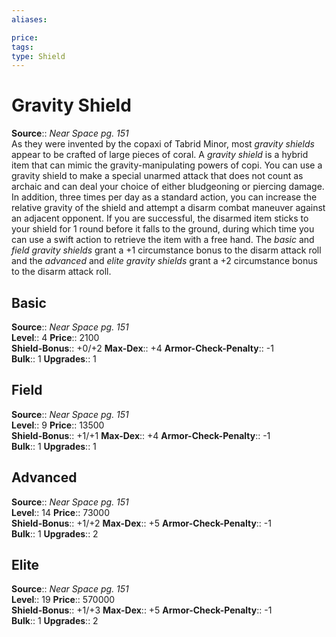 ```yaml
---
aliases: 

price: 
tags: 
type: Shield
---
```


# Gravity Shield

**Source**:: _Near Space pg. 151_  
As they were invented by the copaxi of Tabrid Minor, most _gravity shields_ appear to be crafted of large pieces of coral. A _gravity shield_ is a hybrid item that can mimic the gravity-manipulating powers of copi. You can use a gravity shield to make a special unarmed attack that does not count as archaic and can deal your choice of either bludgeoning or piercing damage.  
In addition, three times per day as a standard action, you can increase the relative gravity of the shield and attempt a disarm combat maneuver against an adjacent opponent. If you are successful, the disarmed item sticks to your shield for 1 round before it falls to the ground, during which time you can use a swift action to retrieve the item with a free hand. The _basic_ and _field gravity shields_ grant a +1 circumstance bonus to the disarm attack roll and the _advanced_ and _elite gravity shields_ grant a +2 circumstance bonus to the disarm attack roll.

## Basic

**Source**:: _Near Space pg. 151_  
**Level**:: 4
**Price**:: 2100  
**Shield-Bonus**:: +0/+2
**Max-Dex**:: +4
**Armor-Check-Penalty**:: -1  
**Bulk**:: 1
**Upgrades**:: 1

## Field

**Source**:: _Near Space pg. 151_  
**Level**:: 9
**Price**:: 13500  
**Shield-Bonus**:: +1/+1
**Max-Dex**:: +4
**Armor-Check-Penalty**:: -1  
**Bulk**:: 1
**Upgrades**:: 1

## Advanced

**Source**:: _Near Space pg. 151_  
**Level**:: 14
**Price**:: 73000  
**Shield-Bonus**:: +1/+2
**Max-Dex**:: +5
**Armor-Check-Penalty**:: -1  
**Bulk**:: 1
**Upgrades**:: 2

## Elite

**Source**:: _Near Space pg. 151_  
**Level**:: 19
**Price**:: 570000  
**Shield-Bonus**:: +1/+3
**Max-Dex**:: +5
**Armor-Check-Penalty**:: -1  
**Bulk**:: 1
**Upgrades**:: 2
